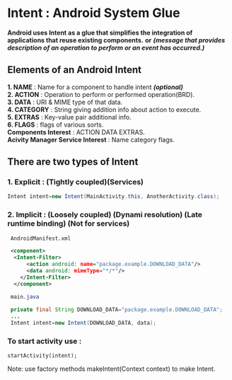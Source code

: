 # Intent : Android System Glue 
__Android uses Intent as a glue that simplifies the integration of applications that reuse existing components.__
**or** ***(message that provides description of an operation to perform or an event has occurred.)***

## Elements of an Android Intent
**1. NAME** : Name for a component to handle intent ***(optional)***<br>
**2. ACTION** : Operation to perform or performed operation(BRD).<br>
**3. DATA** : URI & MIME type of that data.<br>
**4. CATEGORY** : String giving addition info about action to execute.<br>
**5. EXTRAS** : Key-value pair additional info.<br>
**6. FLAGS** : flags of various sorts.<br>
**Components Interest** : ACTION DATA EXTRAS.<br>
**Acivity Manager Service Interest** : Name category flags.<br>

## There are two types of Intent
### 1. Explicit : (Tightly coupled)(Services)
   ```java
   Intent intent=new Intent(MainActivity.this, AnotherActivity.class);
   ```
### 2. Implicit : (Loosely coupled) (Dynami resolution) (Late runtime binding) (Not for services)
```xml
 AndroidManifest.xml

 <component> 
  <Intent-Filter>
      <action android: name="package.example.DOWNLOAD_DATA"/>
      <data android: mimeType="*/*"/>
    </Intent-Filter>
  </component> 
  ```
  
  ```java
   main.java
   
   private final String DOWNLOAD_DATA="package.example.DOWNLOAD_DATA";
   ...
   Intent intent=new Intent(DOWNLOAD_DATA, data);
   ```
   


### To start activity use : 
   ```
   startActivity(intent);
   ```
    

Note: use factory methods makeIntent(Context context) to make Intent.
